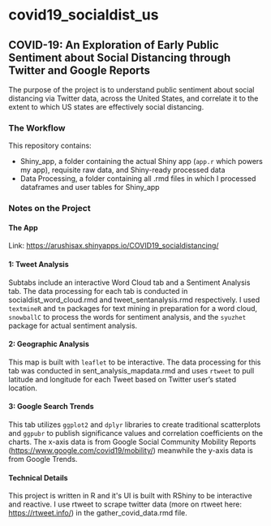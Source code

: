 # covid19_socialdist_us

## COVID-19: An Exploration of Early Public Sentiment about Social Distancing through Twitter and Google Reports
The purpose of the project is to understand public sentiment about social distancing via Twitter data, across the United States, and correlate it to the extent to which US states are effectively social distancing. 

### The Workflow
This repository contains:
  - Shiny_app, a folder containing the actual Shiny app (`app.r` which powers my app), requisite raw data, and Shiny-ready processed data
  - Data Processing, a folder containing all .rmd files in which I processed dataframes and user tables for Shiny_app

### Notes on the Project

#### The App
Link: https://arushisax.shinyapps.io/COVID19_socialdistancing/

#### 1: Tweet Analysis
Subtabs include an interactive Word Cloud tab and a Sentiment Analysis tab. The data processing for each tab is conducted in socialdist_word_cloud.rmd and tweet_sentanalysis.rmd respectively.
I used `textmineR` and `tm` packages for text mining in preparation for a word cloud, `snowballC` to process the words for sentiment analysis, and the `syuzhet` package for actual sentiment analysis. 
#### 2: Geographic Analysis
This map is built with `leaflet` to be interactive. The data processing for this tab was conducted in sent_analysis_mapdata.rmd and uses `rtweet` to pull latitude and longitude for each Tweet based on Twitter user’s stated location. 
#### 3: Google Search Trends
This tab utilizes `ggplot2` and `dplyr` libraries to create traditional scatterplots and `ggpubr` to publish significance values and correlation coefficients on the charts. The x-axis data is from Google Social Community Mobility Reports (https://www.google.com/covid19/mobility/) meanwhile the y-axis data is from Google Trends.   

#### Technical Details
This project is written in R and it's UI is built with RShiny to be interactive and reactive. I use rtweet to scrape twitter data (more on rtweet here: https://rtweet.info/) in the gather_covid_data.rmd file. 



